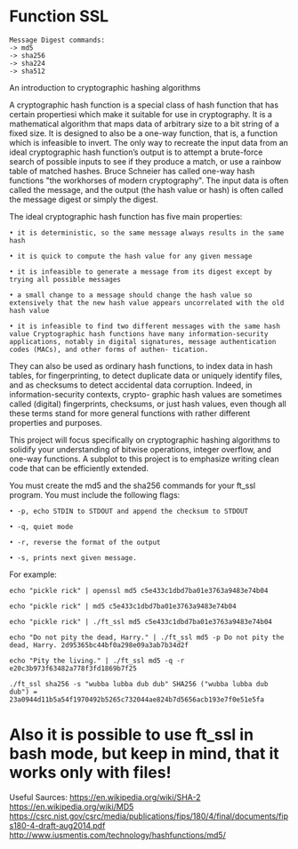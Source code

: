 # Function SSL
    Message Digest commands:
    -> md5   
    -> sha256
    -> sha224
    -> sha512

An introduction to cryptographic hashing algorithms

A cryptographic hash function is a special class of hash function that has certain propertiesi which make it suitable for use in cryptography. It is a mathematical algorithm that maps data of arbitrary size to a bit string of a fixed size. It is designed to also be a one-way function, that is, a function which is infeasible to invert. The only way to recreate the input data from an ideal cryptographic hash function’s output is to attempt a brute-force search of possible inputs to see if they produce a match, or use a rainbow table of matched hashes. Bruce Schneier has called one-way hash functions "the workhorses of modern cryptography". The input data is often called the message, and the output (the hash value or hash) is often called the message digest or simply the digest.

The ideal cryptographic hash function has five main properties:

    • it is deterministic, so the same message always results in the same hash
  
    • it is quick to compute the hash value for any given message
  
    • it is infeasible to generate a message from its digest except by trying all possible messages
  
    • a small change to a message should change the hash value so extensively that the new hash value appears uncorrelated with the old hash value
  
    • it is infeasible to find two different messages with the same hash value Cryptographic hash functions have many information-security applications, notably in digital signatures, message authentication codes (MACs), and other forms of authen- tication.
  
  
They can also be used as ordinary hash functions, to index data in hash tables, for fingerprinting, to detect duplicate data or uniquely identify files, and as checksums to detect accidental data corruption. Indeed, in information-security contexts, crypto- graphic hash values are sometimes called (digital) fingerprints, checksums, or just hash values, even though all these terms stand for more general functions with rather different properties and purposes.

This project will focus specifically on cryptographic hashing algorithms to solidify your understanding of bitwise operations, integer overflow, and one-way functions. A subplot to this project is to emphasize writing clean code that can be efficiently extended.

You must create the md5 and the sha256 commands for your ft_ssl program. You must include the following flags: 

    • -p, echo STDIN to STDOUT and append the checksum to STDOUT

    • -q, quiet mode

    • -r, reverse the format of the output

    • -s, prints next given message.

For example:

    echo "pickle rick" | openssl md5 c5e433c1dbd7ba01e3763a9483e74b04

    echo "pickle rick" | md5 c5e433c1dbd7ba01e3763a9483e74b04

    echo "pickle rick" | ./ft_ssl md5 c5e433c1dbd7ba01e3763a9483e74b04

    echo "Do not pity the dead, Harry." | ./ft_ssl md5 -p Do not pity the dead, Harry. 2d95365bc44bf0a298e09a3ab7b34d2f

    echo "Pity the living." | ./ft_ssl md5 -q -r e20c3b973f63482a778f3fd1869b7f25

    ./ft_ssl sha256 -s "wubba lubba dub dub" SHA256 ("wubba lubba dub dub") = 23a0944d11b5a54f1970492b5265c732044ae824b7d5656acb193e7f0e51e5fa

# Also it is possible to use ft_ssl in bash mode, but keep in mind, that it works only with files!

Useful Saurces: https://en.wikipedia.org/wiki/SHA-2 https://en.wikipedia.org/wiki/MD5 https://csrc.nist.gov/csrc/media/publications/fips/180/4/final/documents/fips180-4-draft-aug2014.pdf http://www.iusmentis.com/technology/hashfunctions/md5/
